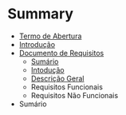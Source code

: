 # Summary

* [Termo de Abertura](chapter1.md)
* [Introdução](README.md)
* [Documento de Requisitos ](documento-de-requisitos.md)
  * [Sumário](documento-de-requisitos/sumario.md)
  * [Intodução](documento-de-requisitos/intoducao.md)
  * [Descrição Geral ](documento-de-requisitos/descricao-geral.md)
  * Requisitos Funcionais 
  * Requisitos Não Funcionais
* Sumário

